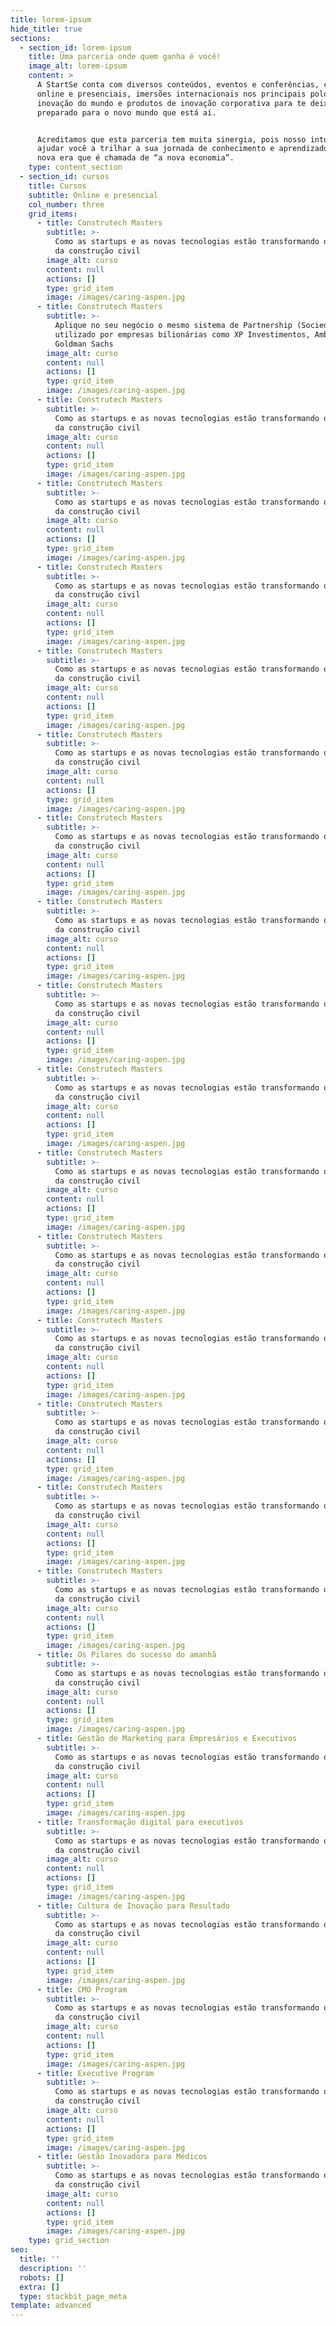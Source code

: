 ```yaml
---
title: lorem-ipsum
hide_title: true
sections:
  - section_id: lorem-ipsum
    title: Uma parceria onde quem ganha é você!
    image_alt: lorem-ipsum
    content: >
      A StartSe conta com diversos conteúdos, eventos e conferências, cursos
      online e presenciais, imersões internacionais nos principais polos de
      inovação do mundo e produtos de inovação corporativa para te deixar
      preparado para o novo mundo que está aí.


      Acreditamos que esta parceria tem muita sinergia, pois nosso intuito é
      ajudar você a trilhar a sua jornada de conhecimento e aprendizado nessa
      nova era que é chamada de “a nova economia”.
    type: content_section
  - section_id: cursos
    title: Cursos
    subtitle: Online e presencial
    col_number: three
    grid_items:
      - title: Construtech Masters
        subtitle: >-
          Como as startups e as novas tecnologias estão transformando o universo
          da construção civil
        image_alt: curso
        content: null
        actions: []
        type: grid_item
        image: /images/caring-aspen.jpg
      - title: Construtech Masters
        subtitle: >-
          Aplique no seu negócio o mesmo sistema de Partnership (Sociedade)
          utilizado por empresas bilionárias como XP Investimentos, Ambev e
          Goldman Sachs
        image_alt: curso
        content: null
        actions: []
        type: grid_item
        image: /images/caring-aspen.jpg
      - title: Construtech Masters
        subtitle: >-
          Como as startups e as novas tecnologias estão transformando o universo
          da construção civil
        image_alt: curso
        content: null
        actions: []
        type: grid_item
        image: /images/caring-aspen.jpg
      - title: Construtech Masters
        subtitle: >-
          Como as startups e as novas tecnologias estão transformando o universo
          da construção civil
        image_alt: curso
        content: null
        actions: []
        type: grid_item
        image: /images/caring-aspen.jpg
      - title: Construtech Masters
        subtitle: >-
          Como as startups e as novas tecnologias estão transformando o universo
          da construção civil
        image_alt: curso
        content: null
        actions: []
        type: grid_item
        image: /images/caring-aspen.jpg
      - title: Construtech Masters
        subtitle: >-
          Como as startups e as novas tecnologias estão transformando o universo
          da construção civil
        image_alt: curso
        content: null
        actions: []
        type: grid_item
        image: /images/caring-aspen.jpg
      - title: Construtech Masters
        subtitle: >-
          Como as startups e as novas tecnologias estão transformando o universo
          da construção civil
        image_alt: curso
        content: null
        actions: []
        type: grid_item
        image: /images/caring-aspen.jpg
      - title: Construtech Masters
        subtitle: >-
          Como as startups e as novas tecnologias estão transformando o universo
          da construção civil
        image_alt: curso
        content: null
        actions: []
        type: grid_item
        image: /images/caring-aspen.jpg
      - title: Construtech Masters
        subtitle: >-
          Como as startups e as novas tecnologias estão transformando o universo
          da construção civil
        image_alt: curso
        content: null
        actions: []
        type: grid_item
        image: /images/caring-aspen.jpg
      - title: Construtech Masters
        subtitle: >-
          Como as startups e as novas tecnologias estão transformando o universo
          da construção civil
        image_alt: curso
        content: null
        actions: []
        type: grid_item
        image: /images/caring-aspen.jpg
      - title: Construtech Masters
        subtitle: >-
          Como as startups e as novas tecnologias estão transformando o universo
          da construção civil
        image_alt: curso
        content: null
        actions: []
        type: grid_item
        image: /images/caring-aspen.jpg
      - title: Construtech Masters
        subtitle: >-
          Como as startups e as novas tecnologias estão transformando o universo
          da construção civil
        image_alt: curso
        content: null
        actions: []
        type: grid_item
        image: /images/caring-aspen.jpg
      - title: Construtech Masters
        subtitle: >-
          Como as startups e as novas tecnologias estão transformando o universo
          da construção civil
        image_alt: curso
        content: null
        actions: []
        type: grid_item
        image: /images/caring-aspen.jpg
      - title: Construtech Masters
        subtitle: >-
          Como as startups e as novas tecnologias estão transformando o universo
          da construção civil
        image_alt: curso
        content: null
        actions: []
        type: grid_item
        image: /images/caring-aspen.jpg
      - title: Construtech Masters
        subtitle: >-
          Como as startups e as novas tecnologias estão transformando o universo
          da construção civil
        image_alt: curso
        content: null
        actions: []
        type: grid_item
        image: /images/caring-aspen.jpg
      - title: Construtech Masters
        subtitle: >-
          Como as startups e as novas tecnologias estão transformando o universo
          da construção civil
        image_alt: curso
        content: null
        actions: []
        type: grid_item
        image: /images/caring-aspen.jpg
      - title: Construtech Masters
        subtitle: >-
          Como as startups e as novas tecnologias estão transformando o universo
          da construção civil
        image_alt: curso
        content: null
        actions: []
        type: grid_item
        image: /images/caring-aspen.jpg
      - title: Os Pilares do sucesso do amanhã
        subtitle: >-
          Como as startups e as novas tecnologias estão transformando o universo
          da construção civil
        image_alt: curso
        content: null
        actions: []
        type: grid_item
        image: /images/caring-aspen.jpg
      - title: Gestão de Marketing para Empresários e Executivos
        subtitle: >-
          Como as startups e as novas tecnologias estão transformando o universo
          da construção civil
        image_alt: curso
        content: null
        actions: []
        type: grid_item
        image: /images/caring-aspen.jpg
      - title: Transformação digital para executivos
        subtitle: >-
          Como as startups e as novas tecnologias estão transformando o universo
          da construção civil
        image_alt: curso
        content: null
        actions: []
        type: grid_item
        image: /images/caring-aspen.jpg
      - title: Cultura de Inovação para Resultado
        subtitle: >-
          Como as startups e as novas tecnologias estão transformando o universo
          da construção civil
        image_alt: curso
        content: null
        actions: []
        type: grid_item
        image: /images/caring-aspen.jpg
      - title: CMO Program
        subtitle: >-
          Como as startups e as novas tecnologias estão transformando o universo
          da construção civil
        image_alt: curso
        content: null
        actions: []
        type: grid_item
        image: /images/caring-aspen.jpg
      - title: Executive Program
        subtitle: >-
          Como as startups e as novas tecnologias estão transformando o universo
          da construção civil
        image_alt: curso
        content: null
        actions: []
        type: grid_item
        image: /images/caring-aspen.jpg
      - title: Gestão Inovadora para Médicos
        subtitle: >-
          Como as startups e as novas tecnologias estão transformando o universo
          da construção civil
        image_alt: curso
        content: null
        actions: []
        type: grid_item
        image: /images/caring-aspen.jpg
    type: grid_section
seo:
  title: ''
  description: ''
  robots: []
  extra: []
  type: stackbit_page_meta
template: advanced
---
```

